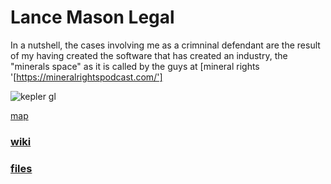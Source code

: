 # Lance Mason Legal 

In a nutshell, the cases involving me as a crimninal defendant are the result of my having created the software that has created an industry, the "minerals space" as it is called by 
 the guys at [mineral rights '[https://mineralrightspodcast.com/']






![kepler gl](https://github.com/mconsulting/legal/assets/11380899/e98b34da-f76a-43e3-8cce-c10a8bb25dec)





[map](https://mconsulting.github.io/legal/OKMap.html)

### [wiki](https://github.com/mconsulting/legal/wiki) 


### [files](files)







